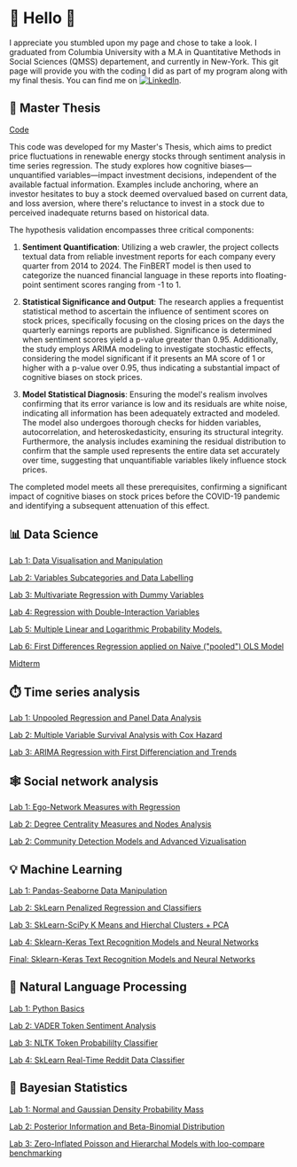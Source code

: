 # 🌴 Hello 🌴
 I appreciate you stumbled upon my page and chose to take a look. I graduated from Columbia University with a M.A in  Quantitative Methods in Social Sciences (QMSS) departement, and currently in New-York. This git page will provide you with the coding I did as part of my program along with my final thesis. You can find me on [![LinkedIn][3.2]][2]. 


## 📖 Master Thesis

[Code](Master%20Thesis)

This code was developed for my Master's Thesis, which aims to predict price fluctuations in renewable energy stocks through sentiment analysis in time series regression. The study explores how cognitive biases—unquantified variables—impact investment decisions, independent of the available factual information. Examples include anchoring, where an investor hesitates to buy a stock deemed overvalued based on current data, and loss aversion, where there's reluctance to invest in a stock due to perceived inadequate returns based on historical data.

The hypothesis validation encompasses three critical components:

1) **Sentiment Quantification**: Utilizing a web crawler, the project collects textual data from reliable investment reports for each company every quarter from 2014 to 2024. The FinBERT model is then used to categorize the nuanced financial language in these reports into floating-point sentiment scores ranging from -1 to 1.

2) **Statistical Significance and Output**: The research applies a frequentist statistical method to ascertain the influence of sentiment scores on stock prices, specifically focusing on the closing prices on the days the quarterly earnings reports are published. Significance is determined when sentiment scores yield a p-value greater than 0.95. Additionally, the study employs ARIMA modeling to investigate stochastic effects, considering the model significant if it presents an MA score of 1 or higher with a p-value over 0.95, thus indicating a substantial impact of cognitive biases on stock prices.

3) **Model Statistical Diagnosis**: Ensuring the model's realism involves confirming that its error variance is low and its residuals are white noise, indicating all information has been adequately extracted and modeled. The model also undergoes thorough checks for hidden variables, autocorrelation, and heteroskedasticity, ensuring its structural integrity. Furthermore, the analysis includes examining the residual distribution to confirm that the sample used represents the entire data set accurately over time, suggesting that unquantifiable variables likely influence stock prices.

The completed model meets all these prerequisites, confirming a significant impact of cognitive biases on stock prices before the COVID-19 pandemic and identifying a subsequent attenuation of this effect.


## 📊 Data Science 

[Lab 1: Data Visualisation and Manipulation](Data%20Science/Lab%201)

[Lab 2: Variables Subcategories and Data Labelling](Data%20Science/Lab%202)

[Lab 3: Multivariate Regression with Dummy Variables](Data%20Science/Lab%203)

[Lab 4: Regression with Double-Interaction Variables](Data%20Science/Lab%204)

[Lab 5: Multiple Linear and Logarithmic Probability Models.](Data%20Science/Lab%205)

[Lab 6: First Differences Regression applied on Naive ("pooled") OLS Model](Data%20Science/Lab%206)

[Midterm](Data%20Science/Midterm)

## ⏱️ Time series analysis 

[Lab 1: Unpooled Regression and Panel Data Analysis ](Time%20Series%20Analysis/Lab%20A)

[Lab 2: Multiple Variable Survival Analysis with Cox Hazard](Time%20Series%20Analysis/Lab%202)

[Lab 3: ARIMA Regression with First Differenciation and Trends](Time%20Series%20Analysis/Lab%203)

## 🕸️ Social network analysis

[Lab 1: Ego-Network Measures with Regression](Social%20Network%20Analysis/Lab%201)

[Lab 2: Degree Centrality Measures and Nodes Analysis ](Social%20Network%20Analysis/Lab%202)

[Lab 2: Community Detection Models and Advanced Vizualisation](Social%20Network%20Analysis/Lab%203)


## 💡 Machine Learning 

[Lab 1: Pandas-Seaborne Data Manipulation ](Machine%20Learning%20Analysis/Lab%201.ipynb)

[Lab 2: SkLearn Penalized Regression and Classifiers ](Machine%20Learning%20Analysis/Lab%202)

[Lab 3: SkLearn-SciPy K Means and Hierchal Clusters + PCA ](Machine%20Learning%20Analysis/Lab%203.ipynb)

[Lab 4: Sklearn-Keras Text Recognition Models and Neural Networks](Machine%20Learning%20Analysis/Lab%204.ipynb)

[Final: Sklearn-Keras Text Recognition Models and Neural Networks](Machine%20Learning%20Analysis/Final.ipynb)


## 🤖 Natural Language Processing 

[Lab 1: Python Basics](Natural%20Language%20Processing/Lab%201)

[Lab 2: VADER Token Sentiment Analysis](Natural%20Language%20Processing/Lab%202)

[Lab 3: NLTK Token Probabililty Classifier](Natural%20Language%20Processing/Lab%203)

[Lab 4: SkLearn Real-Time Reddit Data Classifier](Natural%20Language%20Processing/Lab%204)


## 📜 Bayesian Statistics

[Lab 1: Normal and Gaussian Density Probability Mass](Bayesian%20Stastics%20/Lab%201)

[Lab 2: Posterior Information and Beta-Binomial Distribution](Bayesian%20Stastics%20/Lab%202)

[Lab 3: Zero-Inflated Poisson and Hierarchal Models with loo-compare benchmarking](Bayesian%20Stastics%20/Lab%203)



[3.2]: https://raw.githubusercontent.com/MartinHeinz/MartinHeinz/master/linkedin-3-16.png (LinkedIn icon without padding)
[2]: https://www.linkedin.com/in/jean-treves-bbaa91257
